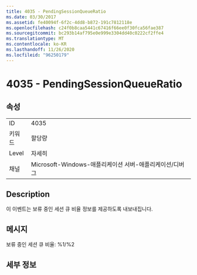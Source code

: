 ```yaml
---
title: 4035 - PendingSessionQueueRatio
ms.date: 03/30/2017
ms.assetid: fe40094f-6f2c-4dd8-b872-191c7812118e
ms.openlocfilehash: c24f0b8caa5441c67416f66ee0f30fca56fae387
ms.sourcegitcommit: bc293b14af795e0e999e3304dd40c0222cf2ffe4
ms.translationtype: MT
ms.contentlocale: ko-KR
ms.lasthandoff: 11/26/2020
ms.locfileid: "96250179"
---
```

# <a name="4035---pendingsessionqueueratio"></a>4035 - PendingSessionQueueRatio

## <a name="properties"></a>속성  
  
|||  
|-|-|  
|ID|4035|  
|키워드|할당량|  
|Level|자세히|  
|채널|Microsoft-Windows-애플리케이션 서버-애플리케이션/디버그|  
  
## <a name="description"></a>Description  

 이 이벤트는 보류 중인 세션 큐 비율 정보를 제공하도록 내보내집니다.  
  
## <a name="message"></a>메시지  

 보류 중인 세션 큐 비율: %1/%2  
  
## <a name="details"></a>세부 정보
